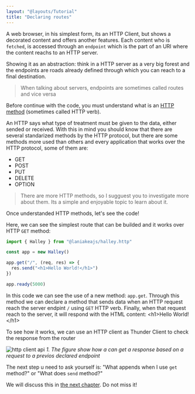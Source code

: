 ```yaml
---
layout: "@layouts/Tutorial"
title: "Declaring routes"
---
```


A web browser, in his simplest form, its an HTTP Client, but shows a decorated content and offers another features.
Each content who is `fetched`, is accessed through an `endpoint` which is the part of an URI
where the content reachs to an HTTP server.

Showing it as an abstraction: think in a HTTP server as a very big forest and the endpoints are roads already defined
through which you can reach to a final destination.

> When talking about servers, endpoints are sometimes called routes and vice versa

Before continue with the code, you must understand what is an [HTTP method](https://developer.mozilla.org/es/docs/Web/HTTP/Methods) (sometimes called HTTP verb).

An HTTP says what type of treatment must be given to the data, either sended or received.
With this in mind you should know that there are several standarized methods by the HTTP protocol, but there are
some methods more used than others and every application that works over the HTTP protocol, some of them are:

- GET
- POST
- PUT
- DELETE
- OPTION

> There are more HTTP methods, so I sugguest you to investigate more about them. Its a simple and enjoyable topic to learn about it.

Once understanded HTTP methods, let's see the code!

Here, we can see the simplest route that can be builded and it works over HTTP `GET` method:

```js
import { Halley } from "@laniakeajs/halley.http"

const app = new Halley()

app.get("/", (req, res) => {
  res.send("<h1>Hello World!</h1>")
})

app.ready(5000)
```

In this code we can see the use of a new method: `app.get`. Through this method we can declare a method
that sends data when an HTTP request reach the server endpint `/` using `GET` HTTP verb.
Finally, when that request reach to the server, it will respond with the HTML content: \<h1\>Hello World!\</h1\>

To see how it works, we can use an HTTP client as Thunder Client to check the response from the router

![http client api](/images/sending-the-request.png)
*1. The figure show how a can get a response based on a request to a previos declared endpoint*

The next step u need to ask yourself is: "What appends when I use `get` method?" or "What does `send` method?"

We will discuss this in [the next chapter](/tutorial/router). Do not miss it!
